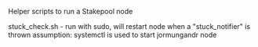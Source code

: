 Helper scripts to run a Stakepool node

stuck_check.sh - run with sudo, will restart node when a "stuck_notifier" is thrown
                 assumption: systemctl is used to start jormungandr node
